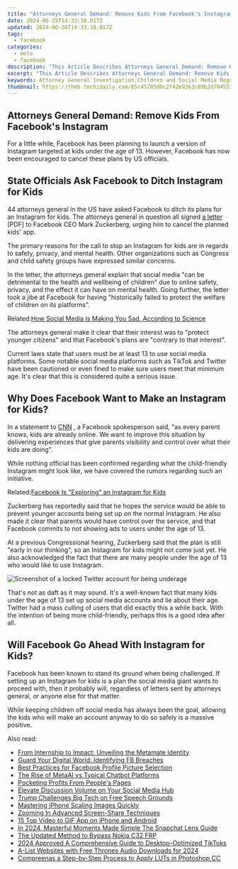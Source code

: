 ```yaml
---
title: "Attorneys General Demand: Remove Kids From Facebook's Instagram"
date: 2024-06-25T14:33:18.017Z
updated: 2024-06-26T14:33:18.017Z
tags:
  - facebook
categories:
  - meta
  - facebook
description: "This Article Describes Attorneys General Demand: Remove Kids From Facebook's Instagram"
excerpt: "This Article Describes Attorneys General Demand: Remove Kids From Facebook's Instagram"
keywords: Attorney General Investigation,Children and Social Media Regulation,Removing Teens From Instagram,Government Action Against Social Media Platforms,Protecting Youth on Facebook/Instagram,Age Restrictions in Social Applications,Kids Online Safety Measures
thumbnail: https://thmb.techidaily.com/65c45785d0c2f42e9363c89b2d70455197811e6750d98eb4741caabcbcd92e96.png
---
```


## Attorneys General Demand: Remove Kids From Facebook's Instagram

 For a little while, Facebook has been planning to launch a version of Instagram targeted at kids under the age of 13\. However, Facebook has now been encouraged to cancel these plans by US officials.

## State Officials Ask Facebook to Ditch Instagram for Kids

 44 attorneys general in the US have asked Facebook to ditch its plans for an Instagram for kids. The attorneys general in question all signed [a letter](https://ag.ny.gov/sites/default/files/naag%5Fletter%5Fto%5Ffacebook%5F-%5Ffinal.pdf) \[PDF\] to Facebook CEO Mark Zuckerberg, urging him to cancel the planned kids' app.

 The primary reasons for the call to stop an Instagram for kids are in regards to safety, privacy, and mental health. Other organizations such as Congress and child safety groups have expressed similar concerns.

 In the letter, the attorneys general explain that social media "can be detrimental to the health and wellbeing of children" due to online safety, privacy, and the effect it can have on mental health. Going further, the letter took a jibe at Facebook for having "historically failed to protect the welfare of children on its platforms".

 Related:[How Social Media Is Making You Sad, According to Science](https://www.makeuseof.com/social-media-making-you-sad-scientific-studies/)

 The attorneys general make it clear that their interest was to "protect younger citizens" and that Facebook's plans are "contrary to that interest".

 Current laws state that users must be at least 13 to use social media platforms. Some notable social media platforms such as TikTok and Twitter have been cautioned or even fined to make sure users meet that minimum age. It's clear that this is considered quite a serious issue.

## Why Does Facebook Want to Make an Instagram for Kids?

 In a statement to [CNN](https://edition.cnn.com/2021/05/10/tech/facebook-instagram-for-kids-attorneys-general/index.html) , a Facebook spokesperson said, "as every parent knows, kids are already online. We want to improve this situation by delivering experiences that give parents visibility and control over what their kids are doing".

 While nothing official has been confirmed regarding what the child-friendly Instagram might look like, we have covered the rumors regarding such an initiative.

 Related:[Facebook Is "Exploring" an Instagram for Kids](https://www.makeuseof.com/facebook-developing-instagram-kids-under-13/)

 Zuckerberg has reportedly said that he hopes the service would be able to prevent younger accounts being set up on the normal Instagram. He also made it clear that parents would have control over the service, and that Facebook commits to not showing ads to users under the age of 13.

 At a previous Congressional hearing, Zuckerberg said that the plan is still "early in our thinking", so an Instagram for kids might not come just yet. He also acknowledged the fact that there are many people under the age of 13 who would like to use Instagram.

![Screenshot of a locked Twitter account for being underage](https://static1.makeuseofimages.com/wordpress/wp-content/uploads/2021/05/Twitter-Suspended-Underage.png)

 That's not as daft as it may sound. It's a well-known fact that many kids under the age of 13 set up social media accounts and lie about their age. Twitter had a mass culling of users that did exactly this a while back. With the intention of being more child-friendly, perhaps this is a good idea after all.

## Will Facebook Go Ahead With Instagram for Kids?

 Facebook has been known to stand its ground when being challenged. If setting up an Instagram for kids is a plan the social media giant wants to proceed with, then it probably will, regardless of letters sent by attorneys general, or anyone else for that matter.

 While keeping children off social media has always been the goal, allowing the kids who will make an account anyway to do so safely is a massive positive.


<ins class="adsbygoogle"
     style="display:block"
     data-ad-format="autorelaxed"
     data-ad-client="ca-pub-7571918770474297"
     data-ad-slot="1223367746"></ins>



<ins class="adsbygoogle"
     style="display:block"
     data-ad-client="ca-pub-7571918770474297"
     data-ad-slot="8358498916"
     data-ad-format="auto"
     data-full-width-responsive="true"></ins>

<span class="atpl-alsoreadstyle">Also read:</span>
<div><ul>
<li><a href="https://facebook.techidaily.com/from-internship-to-impact-unveiling-the-metamate-identity/"><u>From Internship to Impact: Unveiling the Metamate Identity</u></a></li>
<li><a href="https://facebook.techidaily.com/guard-your-digital-world-identifying-fb-breaches/"><u>Guard Your Digital World: Identifying FB Breaches</u></a></li>
<li><a href="https://facebook.techidaily.com/best-practices-for-facebook-profile-picture-selection/"><u>Best Practices for Facebook Profile Picture Selection</u></a></li>
<li><a href="https://facebook.techidaily.com/the-rise-of-metaai-vs-typical-chatbot-platforms/"><u>The Rise of MetaAI vs Typical Chatbot Platforms</u></a></li>
<li><a href="https://facebook.techidaily.com/pocketing-profits-from-peoples-pages/"><u>Pocketing Profits From People's Pages</u></a></li>
<li><a href="https://facebook.techidaily.com/elevate-discussion-volume-on-your-social-media-hub/"><u>Elevate Discussion Volume on Your Social Media Hub</u></a></li>
<li><a href="https://facebook.techidaily.com/trump-challenges-big-tech-on-free-speech-grounds/"><u>Trump Challenges Big Tech on Free Speech Grounds</u></a></li>
<li><a href="https://extra-resources.techidaily.com/mastering-iphone-scaling-images-quickly/"><u>Mastering iPhone  Scaling Images Quickly</u></a></li>
<li><a href="https://digital-screen-recording.techidaily.com/zooming-in-advanced-screen-share-techniques/"><u>Zooming In  Advanced Screen-Share Techniques</u></a></li>
<li><a href="https://animation-videos.techidaily.com/15-top-video-to-gif-app-on-iphone-and-android/"><u>15 Top Video to GIF App on iPhone and Android</u></a></li>
<li><a href="https://snapchat-videos.techidaily.com/in-2024-masterful-moments-made-simple-the-snapchat-lens-guide/"><u>In 2024, Masterful Moments Made Simple  The Snapchat Lens Guide</u></a></li>
<li><a href="https://android-frp.techidaily.com/the-updated-method-to-bypass-nokia-c32-frp-by-drfone-android/"><u>The Updated Method to Bypass Nokia C32 FRP</u></a></li>
<li><a href="https://tiktok-video-recordings.techidaily.com/2024-approved-a-comprehensive-guide-to-desktop-optimized-tiktoks/"><u>2024 Approved  A Comprehensive Guide to Desktop-Optimized TikToks</u></a></li>
<li><a href="https://extra-resources.techidaily.com/a-list-websites-with-free-thrones-audio-downloads-for-2024/"><u>A-List Websites with Free Thrones Audio Downloads for 2024</u></a></li>
<li><a href="https://extra-lessons.techidaily.com/compreenas-a-step-by-step-process-to-apply-luts-in-photoshop-cc/"><u>Compreenas a Step-by-Step Process to Apply LUTs in Photoshop CC</u></a></li>
</ul></div>
